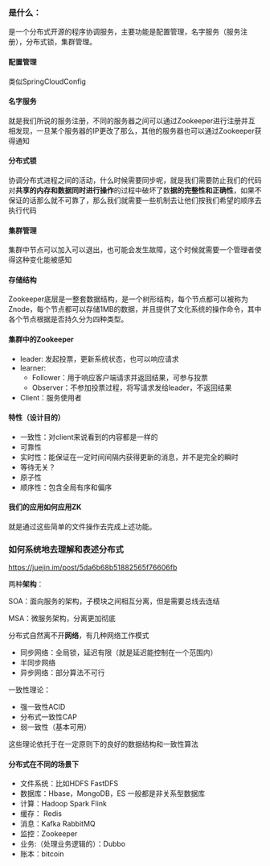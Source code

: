 ### 是什么：

是一个分布式开源的程序协调服务，主要功能是配置管理，名字服务（服务注册），分布式锁，集群管理。

#### 配置管理

类似SpringCloudConfig

#### 名字服务

就是我们所说的服务注册，不同的服务器之间可以通过Zookeeper进行注册并互相发现，一旦某个服务器的IP更改了那么，其他的服务器也可以通过Zookeeper获得通知

#### 分布式锁

协调分布式进程之间的活动，什么时候需要同步呢，就是我们需要防止我们的代码对**共享的内存和数据同时进行操作**的过程中破坏了数**据的完整性和正确性**，如果不保证的话那么就不可靠了，那么我们就需要一些机制去让他们按我们希望的顺序去执行代码

#### 集群管理

集群中节点可以加入可以退出，也可能会发生故障，这个时候就需要一个管理者使得这种变化能被感知



#### 存储结构

Zookeeper底层是一整套数据结构，是一个树形结构，每个节点都可以被称为Znode，每个节点都可以存储1MB的数据，并且提供了文化系统的操作命令，其中各个节点根据是否持久分为四种类型。



#### 集群中的Zookeeper

- leader: 发起投票，更新系统状态，也可以响应请求
- learner:
  - Follower：用于响应客户端请求并返回结果，可参与投票
  - Observer：不参加投票过程，将写请求发给leader，不返回结果
- Client：服务使用者



#### 特性（设计目的）

- 一致性：对client来说看到的内容都是一样的
- 可靠性
- 实时性：能保证在一定时间间隔内获得更新的消息，并不是完全的瞬时
- 等待无关？
- 原子性
- 顺序性：包含全局有序和偏序



#### 我们的应用如何应用ZK

就是通过这些简单的文件操作去完成上述功能。













### 如何系统地去理解和表述分布式

https://juejin.im/post/5da6b68b51882565f76606fb

两种**架构**：

SOA：面向服务的架构，子模块之间相互分离，但是需要总线去连结

MSA：微服务架构，分离更加彻底

分布式自然离不开**网络**，有几种网络工作模式

- 同步网络：全局锁，延迟有限（就是延迟能控制在一个范围内）
- 半同步网络
- 异步网络：部分算法不可行

一致性理论：

- 强一致性ACID
- 分布式一致性CAP
- 弱一致性（基本可用）

这些理论依托于在一定原则下的良好的数据结构和一致性算法



#### 分布式在不同的场景下

-  文件系统：比如HDFS  FastDFS
-  数据库：Hbase，MongoDB，ES 一般都是非关系型数据库
-  计算：Hadoop   Spark   Flink  
-  缓存： Redis 
-  消息：Kafka     RabbitMQ
-  监控：Zookeeper
-  业务:（处理业务逻辑的）：Dubbo
-  账本：bitcoin